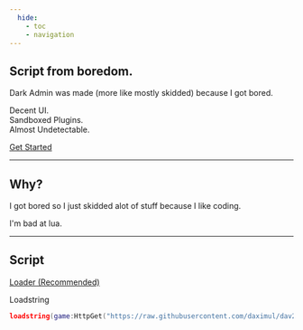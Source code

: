 ```yaml
---
  hide:
    - toc
    - navigation
---
```


<link rel="stylesheet" href="assets/index.css">
<script src="assets/index.js"></script>

<section class="fusion-home-landing">
    <h1>Script from boredom.</h1>
    <p>
        Dark Admin was made (more like mostly skidded) because I got bored.
    </p>
    <p>
        Decent UI.<br>
        Sandboxed Plugins.<br>
        Almost Undetectable.
    </p>
    <nav>
        <a href="tutorials/" class="arrow-link">Get Started</a>
    </nav>
</section>

-----

<section class="fusion-home-float">
    <h2>Why?</h2>
    <p>
        I got bored so I just skidded alot of stuff because I like coding.
    </p>
    <p>
        I'm bad at lua.
    </p>
</section>

-----

<section class="fusion-home-float">
    <h2>Script</h2>
    <a href="https://raw.githubusercontent.com/daximul/dav2/main/loadstring/loader.lua" class="arrow-link">Loader (Recommended)</a>
    <p>
        Loadstring
    </p>
</section>

```Lua
loadstring(game:HttpGet("https://raw.githubusercontent.com/daximul/dav2/main/loadstring/loader.lua"))()
```
